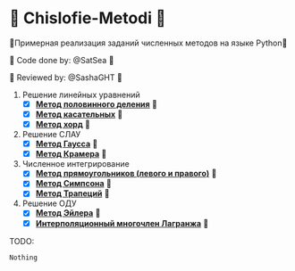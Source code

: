 # :dragon: Chislofie-Metodi :dragon:

:snake:Примерная реализация заданий численных методов на языке Python:snake:

:monkey: Code done by:  @SatSea :frog:

:panda_face: Reviewed by:  @SashaGHT :swan:

1. Решение линейных уравнений
      - [x] [**Метод половинного деления**](Equation%20Solving/half_division_method.py) 🐌
      - [x] [**Метод касательных**](Equation%20Solving/tangent_method.py) 🐸
      - [x] [**Метод хорд**](Equation%20Solving/chord_method.py) :ant:
2. Решение СЛАУ
      - [x] [**Метод Гаусса**](Matrices%20Solving/Gaussian_elimination.py) 🐬
      - [x] [**Метод Крамера**](Matrices%20Solving/Cramer_rule.py) :penguin:
3. Численное интегрирование
      - [x] [**Метод прямоугольников (левого и правого)**](Integrals/Rectangle_method.py) :deer:
      - [x] [**Метод Симпсона**](Integrals/Simpsons_rule.py) :unicorn:
      - [x] [**Метод Трапеций**](Integrals/Trapezoidal_rule.py) :horse:
4. Решение ОДУ
      - [x] [**Метод Эйлера**](OEDs%20Solving/Euler_method.py) :elephant:
      - [x] [**Интерполяционный многочлен Лагранжа**](OEDs%20Solving/Lagrange_polynomial.py) :llama:

TODO:

    Nothing
